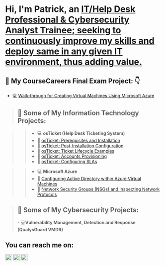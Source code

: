 <h1>Hi, I'm Patrick, an <a href="https://www.linkedin.com/in/patrickigwilo">IT/Help Desk Professional & Cybersecurity Analyst Trainee; seeking to continuously improve my skills and deploy same in any given IT environment, thus adding value.</a></h1>

<h2> 💼 My CourseCareers Final Exam Project: 👇</h2>

- 💻 [Walk-through for Creating Virtual Machines Using Microsoft Azure](https://github.com/patrickoigwilo/My-CourseCareers-FinalExam-Project)

><h2> 💼 Some of My Information Technology Projects:</h2>

>>- 💻 <b>osTicket (Help Desk Ticketing System)</b>
  >>- 📂 [osTicket: Prerequisites and Installation](https://github.com/patrickoigwilo/osticket-prereqs)
  >>- 📂 [osTicket: Post-Installation Configuration](https://github.com/patrickoigwilo/post-install-config)
  >>- 📂 [osTicket: Ticket Lifecycle Examples](https://github.com/patrickoigwilo/ticket-lifecycle)
  >>- 📂 [osTicket: Accounts Provisioning](https://github.com/patrickoigwilo/accounts-provisioning)
  >>- 📂 [osTicket: Configuring SLAs](https://github.com/patrickoigwilo/configuring-slas)
 
    
>>- 💻 <b>Microsoft Azure</b>
  >>- 📂 [Configuring Active Directory within Azure Virtual Machines](https://github.com/patrickoigwilo/configure-ad)
  >>- 📂 [Network Security Groups (NSGs) and Inspecting Network Protocols](https://github.com/patrickoigwilo/azure-network-protocols) 


><h2> 💼 Some of My Cybersecurity Projects:</h2>
>- 💻<b>Vulnerability Management, Detection and Response (QualysGuard VMDR)</b>

<h2>You can reach me on:</h2>

[<img align="left" alt="Patrick | LinkedIn" width="22px" src="https://cdn.jsdelivr.net/npm/simple-icons@v3/icons/linkedin.svg" />][linkedin]
[<img align="left" alt="Patrick | Twitter" width="22px" src="https://cdn.jsdelivr.net/npm/simple-icons@v3/icons/telegram.svg" />][telegram]
[<img align="left" alt="Patrick | Twitter" width="22px" src="https://cdn.jsdelivr.net/npm/simple-icons@v3/icons/twitter.svg" />][twitter]


[linkedin]: https://www.linkedin.com/in/patrickigwilo
[telegram]: https://web.telegram.org/a/
[twitter]:  https://twitter.com/PatrickIgwilo

